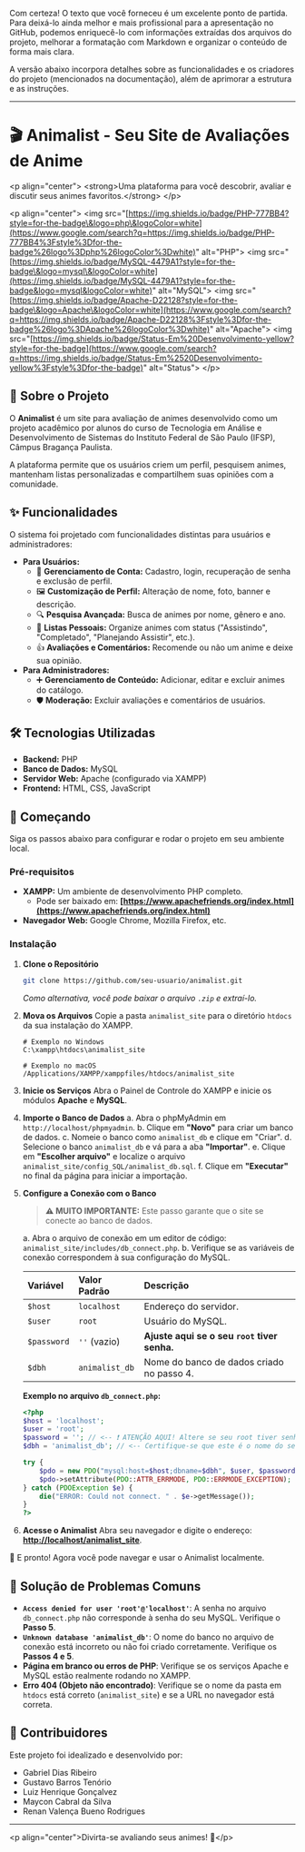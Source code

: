 Com certeza\! O texto que você forneceu é um excelente ponto de partida. Para deixá-lo ainda melhor e mais profissional para a apresentação no GitHub, podemos enriquecê-lo com informações extraídas dos arquivos do projeto, melhorar a formatação com Markdown e organizar o conteúdo de forma mais clara.

A versão abaixo incorpora detalhes sobre as funcionalidades e os criadores do projeto (mencionados na documentação), além de aprimorar a estrutura e as instruções.

-----

# 🎬 Animalist - Seu Site de Avaliações de Anime

\<p align="center"\>
\<strong\>Uma plataforma para você descobrir, avaliar e discutir seus animes favoritos.\</strong\>
\</p\>

\<p align="center"\>
\<img src="[https://img.shields.io/badge/PHP-777BB4?style=for-the-badge\&logo=php\&logoColor=white](https://www.google.com/search?q=https://img.shields.io/badge/PHP-777BB4%3Fstyle%3Dfor-the-badge%26logo%3Dphp%26logoColor%3Dwhite)" alt="PHP"\>
\<img src="[https://img.shields.io/badge/MySQL-4479A1?style=for-the-badge\&logo=mysql\&logoColor=white](https://img.shields.io/badge/MySQL-4479A1?style=for-the-badge&logo=mysql&logoColor=white)" alt="MySQL"\>
\<img src="[https://img.shields.io/badge/Apache-D22128?style=for-the-badge\&logo=Apache\&logoColor=white](https://www.google.com/search?q=https://img.shields.io/badge/Apache-D22128%3Fstyle%3Dfor-the-badge%26logo%3DApache%26logoColor%3Dwhite)" alt="Apache"\>
\<img src="[https://img.shields.io/badge/Status-Em%20Desenvolvimento-yellow?style=for-the-badge](https://www.google.com/search?q=https://img.shields.io/badge/Status-Em%2520Desenvolvimento-yellow%3Fstyle%3Dfor-the-badge)" alt="Status"\>
\</p\>

## 📖 Sobre o Projeto

O **Animalist** é um site para avaliação de animes desenvolvido como um projeto acadêmico por alunos do curso de Tecnologia em Análise e Desenvolvimento de Sistemas do Instituto Federal de São Paulo (IFSP), Câmpus Bragança Paulista.

A plataforma permite que os usuários criem um perfil, pesquisem animes, mantenham listas personalizadas e compartilhem suas opiniões com a comunidade.

## ✨ Funcionalidades

O sistema foi projetado com funcionalidades distintas para usuários e administradores:

  * **Para Usuários:**
      * 👤 **Gerenciamento de Conta:** Cadastro, login, recuperação de senha e exclusão de perfil.
      * 🖼️ **Customização de Perfil:** Alteração de nome, foto, banner e descrição.
      * 🔍 **Pesquisa Avançada:** Busca de animes por nome, gênero e ano.
      * 📝 **Listas Pessoais:** Organize animes com status ("Assistindo", "Completado", "Planejando Assistir", etc.).
      * 👍 **Avaliações e Comentários:** Recomende ou não um anime e deixe sua opinião.
  * **Para Administradores:**
      * ➕ **Gerenciamento de Conteúdo:** Adicionar, editar e excluir animes do catálogo.
      * 🛡️ **Moderação:** Excluir avaliações e comentários de usuários.

## 🛠️ Tecnologias Utilizadas

  * **Backend:** PHP
  * **Banco de Dados:** MySQL
  * **Servidor Web:** Apache (configurado via XAMPP)
  * **Frontend:** HTML, CSS, JavaScript

## 🚀 Começando

Siga os passos abaixo para configurar e rodar o projeto em seu ambiente local.

### Pré-requisitos

  * **XAMPP:** Um ambiente de desenvolvimento PHP completo.
      * Pode ser baixado em: **[https://www.apachefriends.org/index.html](https://www.apachefriends.org/index.html)**
  * **Navegador Web:** Google Chrome, Mozilla Firefox, etc.

### Instalação

1.  **Clone o Repositório**

    ```sh
    git clone https://github.com/seu-usuario/animalist.git
    ```

    *Como alternativa, você pode baixar o arquivo `.zip` e extraí-lo.*

2.  **Mova os Arquivos**
    Copie a pasta `animalist_site` para o diretório `htdocs` da sua instalação do XAMPP.

    ```
    # Exemplo no Windows
    C:\xampp\htdocs\animalist_site

    # Exemplo no macOS
    /Applications/XAMPP/xamppfiles/htdocs/animalist_site
    ```

3.  **Inicie os Serviços**
    Abra o Painel de Controle do XAMPP e inicie os módulos **Apache** e **MySQL**.

4.  **Importe o Banco de Dados**
    a. Abra o phpMyAdmin em `http://localhost/phpmyadmin`.
    b. Clique em **"Novo"** para criar um banco de dados.
    c. Nomeie o banco como `animalist_db` e clique em "Criar".
    d. Selecione o banco `animalist_db` e vá para a aba **"Importar"**.
    e. Clique em **"Escolher arquivo"** e localize o arquivo `animalist_site/config_SQL/animalist_db.sql`.
    f. Clique em **"Executar"** no final da página para iniciar a importação.

5.  **Configure a Conexão com o Banco**

    > **⚠️ MUITO IMPORTANTE:** Este passo garante que o site se conecte ao banco de dados.

    a. Abra o arquivo de conexão em um editor de código: `animalist_site/includes/db_connect.php`.
    b. Verifique se as variáveis de conexão correspondem à sua configuração do MySQL.

    | Variável | Valor Padrão | Descrição |
    | :--- | :--- | :--- |
    | `$host` | `localhost` | Endereço do servidor. |
    | `$user` | `root` | Usuário do MySQL. |
    | `$password` | `''` (vazio) | **Ajuste aqui se o seu `root` tiver senha.** |
    | `$dbh` | `animalist_db`| Nome do banco de dados criado no passo 4. |

    **Exemplo no arquivo `db_connect.php`:**

    ```php
    <?php
    $host = 'localhost';
    $user = 'root';
    $password = ''; // <-- ❗ ATENÇÃO AQUI! Altere se seu root tiver senha.
    $dbh = 'animalist_db'; // <-- Certifique-se que este é o nome do seu banco.

    try {
        $pdo = new PDO("mysql:host=$host;dbname=$dbh", $user, $password);
        $pdo->setAttribute(PDO::ATTR_ERRMODE, PDO::ERRMODE_EXCEPTION);
    } catch (PDOException $e) {
        die("ERROR: Could not connect. " . $e->getMessage());
    }
    ?>
    ```

6.  **Acesse o Animalist**
    Abra seu navegador e digite o endereço: **[http://localhost/animalist\_site](https://www.google.com/search?q=http://localhost/animalist_site)**.

🎉 E pronto\! Agora você pode navegar e usar o Animalist localmente.

## 🤔 Solução de Problemas Comuns

  * **`Access denied for user 'root'@'localhost'`**: A senha no arquivo `db_connect.php` não corresponde à senha do seu MySQL. Verifique o **Passo 5**.
  * **`Unknown database 'animalist_db'`**: O nome do banco no arquivo de conexão está incorreto ou não foi criado corretamente. Verifique os **Passos 4 e 5**.
  * **Página em branco ou erros de PHP**: Verifique se os serviços Apache e MySQL estão realmente rodando no XAMPP.
  * **Erro 404 (Objeto não encontrado)**: Verifique se o nome da pasta em `htdocs` está correto (`animalist_site`) e se a URL no navegador está correta.

## 👥 Contribuidores

Este projeto foi idealizado e desenvolvido por:

  * Gabriel Dias Ribeiro
  * Gustavo Barros Tenório
  * Luiz Henrique Gonçalvez
  * Maycon Cabral da Silva
  * Renan Valença Bueno Rodrigues

-----

\<p align="center"\>Divirta-se avaliando seus animes\! 🌟\</p\>
